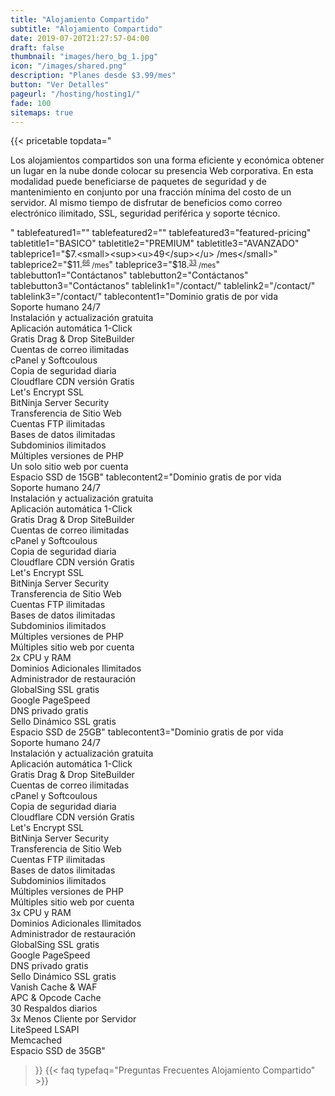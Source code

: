 ```yaml
---
title: "Alojamiento Compartido"
subtitle: "Alojamiento Compartido"
date: 2019-07-20T21:27:57-04:00
draft: false
thumbnail: "images/hero_bg_1.jpg"
icon: "/images/shared.png"
description: "Planes desde $3.99/mes"
button: "Ver Detalles"
pageurl: "/hosting/hosting1/"
fade: 100
sitemaps: true
---
```


{{< pricetable 
topdata="<p>Los alojamientos compartidos son una forma eficiente y económica obtener un lugar en la nube donde colocar su presencia Web corporativa. En esta modalidad puede beneficiarse de paquetes de seguridad y de mantenimiento en conjunto por una fracción mínima del costo de un servidor. Al mismo tiempo de disfrutar de beneficios como correo electrónico ilimitado, SSL, seguridad periférica y soporte técnico.</p>"
tablefeatured1="" tablefeatured2="" tablefeatured3="featured-pricing" 
tabletitle1="BASICO" tabletitle2="PREMIUM" tabletitle3="AVANZADO" 
tableprice1="$7.<small><sup><u>49</sup></u> /mes</small>" tableprice2="$11.<small><sup><u>66</sup></u> /mes</small>" tableprice3="$18.<small><sup><u>33</sup></u> /mes</small>"
tablebutton1="Contáctanos" tablebutton2="Contáctanos" tablebutton3="Contáctanos" 
tablelink1="/contact/" tablelink2="/contact/" tablelink3="/contact/" 
tablecontent1="Dominio gratis de por vida<br>Soporte humano 24/7<br>Instalación y actualización gratuita<br>Aplicación automática 1-Click<br>Gratis Drag & Drop SiteBuilder<br>Cuentas de correo ilimitadas<br>cPanel y Softcoulous<br>Copia de seguridad diaria<br>Cloudflare CDN versión Gratis<br>Let's Encrypt SSL<br>BitNinja Server Security<br>Transferencia de Sitio Web<br>Cuentas FTP ilimitadas<br>Bases de datos ilimitadas<br>Subdominios ilimitados<br>Múltiples versiones de PHP<br>Un solo sitio web por cuenta<br>Espacio SSD de 15GB"
tablecontent2="Dominio gratis de por vida<br>Soporte humano 24/7<br>Instalación y actualización gratuita<br>Aplicación automática 1-Click<br>Gratis Drag & Drop SiteBuilder<br>Cuentas de correo ilimitadas<br>cPanel y Softcoulous<br>Copia de seguridad diaria<br>Cloudflare CDN versión Gratis<br>Let's Encrypt SSL<br>BitNinja Server Security<br>Transferencia de Sitio Web<br>Cuentas FTP ilimitadas<br>Bases de datos ilimitadas<br>Subdominios ilimitados<br>Múltiples versiones de PHP<br>Múltiples sitio web por cuenta<br>2x CPU y RAM<br>Dominios Adicionales Ilimitados<br>Administrador de restauración<br>GlobalSing SSL gratis<br>Google PageSpeed<br>DNS privado gratis<br>Sello Dinámico SSL gratis<br>Espacio SSD de 25GB" 
tablecontent3="Dominio gratis de por vida<br>Soporte humano 24/7<br>Instalación y actualización gratuita<br>Aplicación automática 1-Click<br>Gratis Drag & Drop SiteBuilder<br>Cuentas de correo ilimitadas<br>cPanel y Softcoulous<br>Copia de seguridad diaria<br>Cloudflare CDN versión Gratis<br>Let's Encrypt SSL<br>BitNinja Server Security<br>Transferencia de Sitio Web<br>Cuentas FTP ilimitadas<br>Bases de datos ilimitadas<br>Subdominios ilimitados<br>Múltiples versiones de PHP<br>Múltiples sitio web por cuenta<br>3x CPU y RAM<br>Dominios Adicionales Ilimitados<br>Administrador de restauración<br>GlobalSing SSL gratis<br>Google PageSpeed<br>DNS privado gratis<br>Sello Dinámico SSL gratis<br>Vanish Cache & WAF<br>APC & Opcode Cache<br>30 Respaldos diarios<br>3x Menos Cliente por Servidor<br>LiteSpeed LSAPI<br>Memcached<br>Espacio SSD de 35GB" 


 >}}
 {{< faq typefaq="Preguntas Frecuentes Alojamiento Compartido" >}}